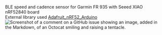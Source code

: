 BLE speed and cadence sensor for Garmin FR 935 with Seeed XIAO nRF52840 board <br />
External library used [Adafruit_nRF52_Arduino](https://github.com/adafruit/Adafruit_nRF52_Arduino/tree/addf2e0ebcac67b3406b8508f54ef8e8f55fa22d)<br />
![Screenshot of a comment on a GitHub issue showing an image, added in the Markdown, of an Octocat smiling and raising a tentacle.]([csc_conn.jpg](https://github.com/MiloPS3/Seeed-XIAO-nRF52840-Speed-and-Cadence-Sensors-with-Garmin-FR-935/blob/main/csc_conn.jpg))<br />
